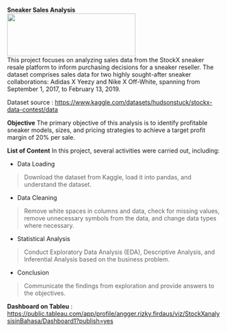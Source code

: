 **Sneaker Sales Analysis**  
<img src="https://stockx-assets.imgix.net/logo/stockx-logo-green-2021.png?auto=compress,format" width="300" height="100">  
This project focuses on analyzing sales data from the StockX sneaker resale platform to inform purchasing decisions for a sneaker reseller. The dataset comprises sales data for two highly sought-after sneaker collaborations: Adidas X Yeezy and Nike X Off-White, spanning from September 1, 2017, to February 13, 2019.

Dataset source :  https://www.kaggle.com/datasets/hudsonstuck/stockx-data-contest/data

**Objective**
The primary objective of this analysis is to identify profitable sneaker models, sizes, and pricing strategies to achieve a target profit margin of 20% per sale.

**List of Content**
In this project, several activities were carried out, including:

- Data Loading
> Download the dataset from Kaggle, load it into pandas, and understand the dataset.
- Data Cleaning
> Remove white spaces in columns and data, check for missing values, remove unnecessary symbols from the data, and change data types where necessary.
- Statistical Analysis
> Conduct Exploratory Data Analysis (EDA), Descriptive Analysis, and Inferential Analysis based on the business problem.
- Conclusion 
> Communicate the findings from exploration and provide answers to the objectives.

**Dashboard on Tableu** : https://public.tableau.com/app/profile/angger.rizky.firdaus/viz/StockXanalysisinBahasa/Dashboard1?publish=yes
